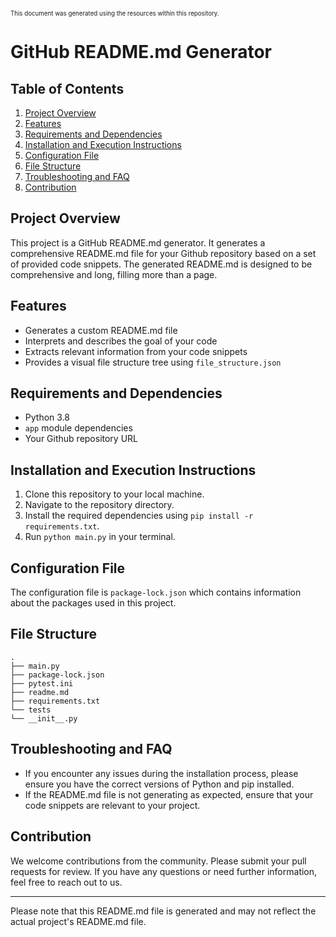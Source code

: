<sup><sub>This document was generated using the resources within this repository.</sup></sub>

# GitHub README.md Generator

## Table of Contents
1. [Project Overview](#project-overview)
2. [Features](#features)
3. [Requirements and Dependencies](#requirements-and-dependencies)
4. [Installation and Execution Instructions](#installation-and-execution-instructions)
5. [Configuration File](#configuration-file)
6. [File Structure](#file-structure)
7. [Troubleshooting and FAQ](#troubleshooting-and-faq)
8. [Contribution](#contribution)

## Project Overview
This project is a GitHub README.md generator. It generates a comprehensive README.md file for your Github repository based on a set of provided code snippets. The generated README.md is designed to be comprehensive and long, filling more than a page.

## Features
- Generates a custom README.md file
- Interprets and describes the goal of your code
- Extracts relevant information from your code snippets
- Provides a visual file structure tree using `file_structure.json`

## Requirements and Dependencies
- Python 3.8
- `app` module dependencies
- Your Github repository URL

## Installation and Execution Instructions
1. Clone this repository to your local machine.
2. Navigate to the repository directory.
3. Install the required dependencies using `pip install -r requirements.txt`.
4. Run `python main.py` in your terminal.

## Configuration File
The configuration file is `package-lock.json` which contains information about the packages used in this project.

## File Structure
```
.
├── main.py
├── package-lock.json
├── pytest.ini
├── readme.md
├── requirements.txt
└── tests
└── __init__.py
```

## Troubleshooting and FAQ
- If you encounter any issues during the installation process, please ensure you have the correct versions of Python and pip installed.
- If the README.md file is not generating as expected, ensure that your code snippets are relevant to your project.

## Contribution
We welcome contributions from the community. Please submit your pull requests for review. If you have any questions or need further information, feel free to reach out to us.

---
Please note that this README.md file is generated and may not reflect the actual project's README.md file.
